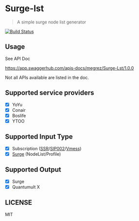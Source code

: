 # Surge-lst

> A simple surge node list generator

[![Build Status](https://dev.azure.com/lujiajing1126/surge-lst/_apis/build/status/dajipai.surge-lst-serverless?branchName=master)](https://dev.azure.com/lujiajing1126/surge-lst/_build/latest?definitionId=1&branchName=master)

## Usage

See API Doc

https://app.swaggerhub.com/apis-docs/megrez/Surge-Lst/1.0.0

Not all APIs available are listed in the doc.

## Supported service providers

- [x] YoYu
- [x] Conair
- [x] Boslife
- [x] YTOO

## Supported Input Type

- [x] Subscription ([SSR](https://github.com/shadowsocksr-backup/shadowsocks-rss/wiki/SSR-QRcode-scheme)/[SIP002](https://shadowsocks.org/en/spec/SIP002-URI-Scheme.html)/[Vmess](https://github.com/2dust/v2rayN/wiki/%E5%88%86%E4%BA%AB%E9%93%BE%E6%8E%A5%E6%A0%BC%E5%BC%8F%E8%AF%B4%E6%98%8E(ver-2)))
- [x] [Surge](https://manual.nssurge.com/) (NodeList/Profile)

## Supported Output

- [x] Surge
- [x] Quantumult X

## LICENSE

MIT